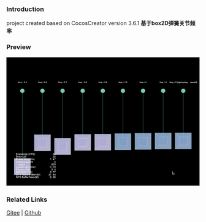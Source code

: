 ### Introduction

project created based on CocosCreator version 3.6.1 **基于box2D弹簧关节频率** 

### Preview
![image](../../../gif/202211/2022110321.gif)

### Related Links
[Gitee](https://gitee.com/mirrors_cocos-creator/cocos-example-physics/tree/v3.x/2d/box2d/assets/cases/example/joints) | [Github](https://github.com/cocos/cocos-example-physics/tree/v3.x/2d/box2d/assets/cases/example/joints)